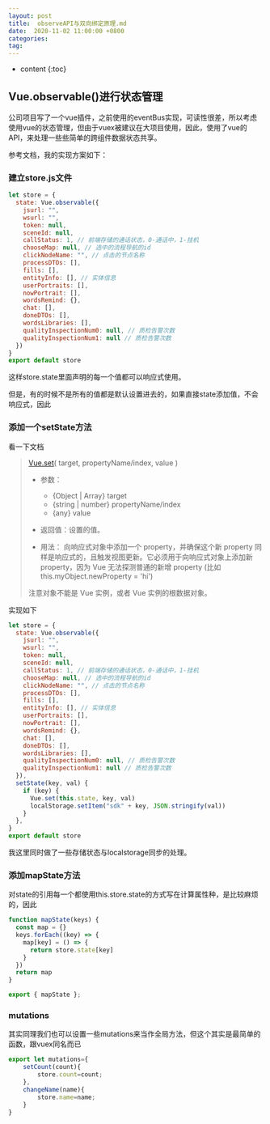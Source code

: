 ```yaml
---
layout: post
title:  observeAPI与双向绑定原理.md
date:  2020-11-02 11:00:00 +0800
categories: 
tag: 
---
```

* content
{:toc}

## Vue.observable()进行状态管理

公司项目写了一个vue插件，之前使用的eventBus实现，可读性很差，所以考虑使用vue的状态管理，但由于vuex被建议在大项目使用，因此，使用了vue的API，来处理一些些简单的跨组件数据状态共享。

参考文档，我的实现方案如下：

### 建立store.js文件

```js
let store = {
  state: Vue.observable({
    jsurl: "",
    wsurl: "",
    token: null,
    sceneId: null,
    callStatus: 1, // 前端存储的通话状态，0-通话中，1-挂机
    chooseMap: null, // 选中的流程导航的id
    clickNodeName: "", // 点击的节点名称
    processDTOs: [],
    fills: [],
    entityInfo: [], // 实体信息
    userPortraits: [],
    nowPortrait: [],
    wordsRemind: {},
    chat: [],
    doneDTOs: [],
    wordsLibraries: [],
    qualityInspectionNum0: null, // 质检告警次数
    qualityInspectionNum1: null // 质检告警次数
  })
}
export default store
```

这样store.state里面声明的每一个值都可以响应式使用。

但是，有的时候不是所有的值都是默认设置进去的，如果直接state添加值，不会响应式，因此

### 添加一个setState方法

看一下文档
>[Vue.set](https://cn.vuejs.org/v2/api/#Vue-set)( target, propertyName/index, value )
>
>* 参数：
>
>   * {Object | Array} target
>   * {string | number} propertyName/index
>   * {any} value
>* 返回值：设置的值。
>
>* 用法：
>    向响应式对象中添加一个 property，并确保这个新 property 同样是响应式的，且触发视图更新。它必须用于向响应式对象上添加新 property，因为 Vue 无法探测普通的新增 property (比如 this.myObject.newProperty = 'hi')
>
>注意对象不能是 Vue 实例，或者 Vue 实例的根数据对象。

实现如下

```js
let store = {
  state: Vue.observable({
    jsurl: "",
    wsurl: "",
    token: null,
    sceneId: null,
    callStatus: 1, // 前端存储的通话状态，0-通话中，1-挂机
    chooseMap: null, // 选中的流程导航的id
    clickNodeName: "", // 点击的节点名称
    processDTOs: [],
    fills: [],
    entityInfo: [], // 实体信息
    userPortraits: [],
    nowPortrait: [],
    wordsRemind: {},
    chat: [],
    doneDTOs: [],
    wordsLibraries: [],
    qualityInspectionNum0: null, // 质检告警次数
    qualityInspectionNum1: null // 质检告警次数
  }),
  setState(key, val) {
    if (key) {
      Vue.set(this.state, key, val)
      localStorage.setItem("sdk" + key, JSON.stringify(val))
    }
  },
}
export default store
```

我这里同时做了一些存储状态与localstorage同步的处理。

### 添加mapState方法

对state的引用每一个都使用this.store.state的方式写在计算属性种，是比较麻烦的，因此

```js
function mapState(keys) {
  const map = {}
  keys.forEach((key) => {
    map[key] = () => {
      return store.state[key]
    }
  })
  return map
}

export { mapState };
```

### mutations

其实同理我们也可以设置一些mutations来当作全局方法，但这个其实是最简单的函数，跟vuex同名而已

```js
export let mutations={
    setCount(count){
        store.count=count;
    },
    changeName(name){
        store.name=name;
    }
}
```
